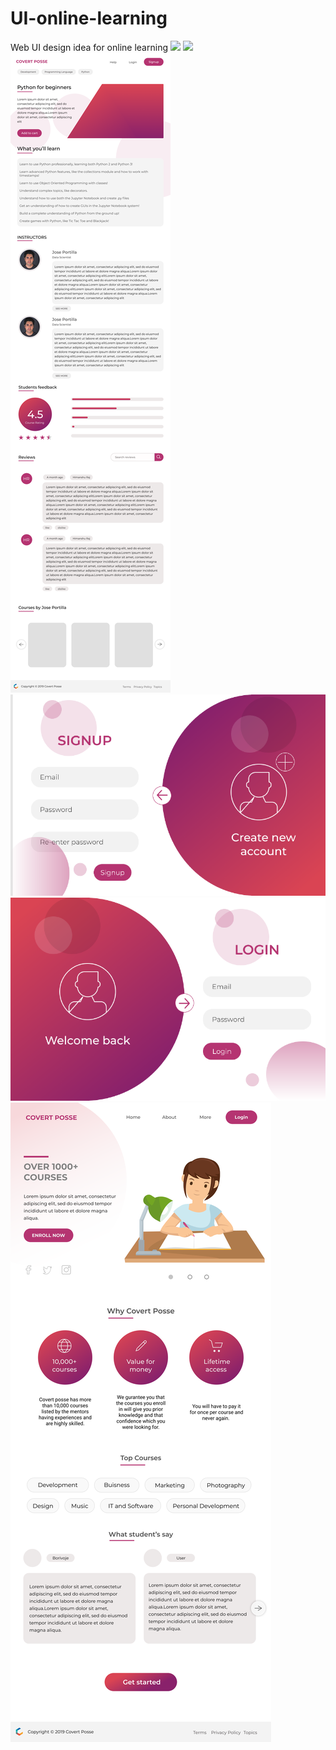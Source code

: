 # UI-online-learning
Web UI design idea for online learning
<img src =./DOC-20190514-WA00030.png>
<img src =./DOC-20190514-WA00028.png>
<img src =./DOC-20190514-WA0008.png>
<img src =./DOC-20190514-WA0007.png>
<img src =./DOC-20190514-WA0006.png>
<img src =./DOC-20190514-WA0005.png>
